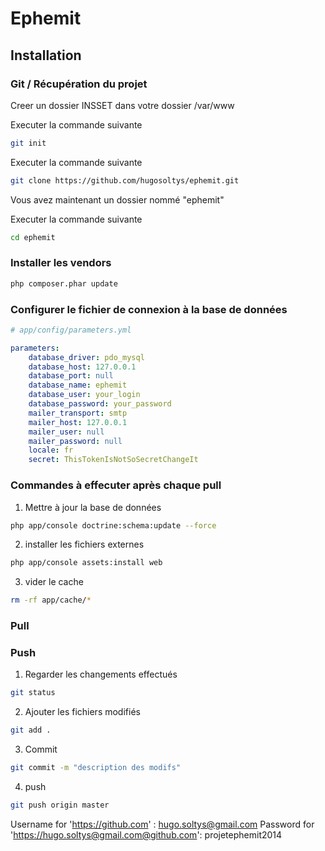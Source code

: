 Ephemit
==================================

## Installation

### Git / Récupération du projet

Creer un dossier INSSET dans votre dossier /var/www

Executer la commande suivante

``` bash
git init
```

Executer la commande suivante

``` bash
git clone https://github.com/hugosoltys/ephemit.git
```

Vous avez maintenant un dossier nommé "ephemit"

Executer la commande suivante 

``` bash
cd ephemit
```

### Installer les vendors

``` bash
php composer.phar update
```

### Configurer le fichier de connexion à la base de données

``` yaml
# app/config/parameters.yml

parameters:
    database_driver: pdo_mysql
    database_host: 127.0.0.1
    database_port: null
    database_name: ephemit
    database_user: your_login
    database_password: your_password
    mailer_transport: smtp
    mailer_host: 127.0.0.1
    mailer_user: null
    mailer_password: null
    locale: fr
    secret: ThisTokenIsNotSoSecretChangeIt
```

### Commandes à effecuter après chaque pull

1. Mettre à jour la base de données

``` bash
php app/console doctrine:schema:update --force 
```

2. installer les fichiers externes

``` bash
php app/console assets:install web 
```

3. vider le cache

``` bash
rm -rf app/cache/*
```

### Pull

### Push

1. Regarder les changements effectués

``` bash
git status 
```

2. Ajouter les fichiers modifiés

``` bash
git add . 
```

3. Commit

``` bash
git commit -m "description des modifs" 
```

4. push

``` bash
git push origin master
```
Username for 'https://github.com' : hugo.soltys@gmail.com
Password for 'https://hugo.soltys@gmail.com@github.com': projetephemit2014
